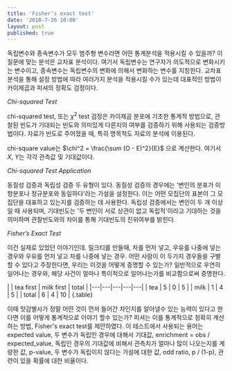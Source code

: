 ```yaml
---
title: 'Fisher’s exact test'
date: '2018-7-26 10:00'
layout: post
published: true
---
```


독립변수와 종속변수가 모두 범주형 변수라면 어떤 통계분석을 적용시킬 수 있을까? 이 질문에 맞는 분석은 교차표 분석이다. 여기서 독립변수는 연구자가 의도적으로 변화시키는 변수이고, 종속변수는 독립변수의 변화에 의해서 변화하는 변수를 지칭한다. 교차표 분석을 통해 설정 방법에 따라 여러가지 분석을 적용시킬 수가 있는데 대표적인 방법이 카이제곱과 피셔의 정확도 검정이다. 

*Chi-squared Test*

chi-squared test, 또는 $\chi^2$ test 검정은 카이제곱 분포에 기초한 통계적 방법으로, 관찰된 빈도가 기대되는 빈도와 의미있게 다른지의 여부를 검증하기 위해 사용되는 검증방법이다. 자료가 빈도로 주어졌을 때, 특히 명목척도 자료의 분석에 이용된다. 

chi-square value는 $\chi^2 = \frac{\sum (O - E)^2}{E}$ 으로 계산한다. 여기서 $X$, $Y$는 각각 관측값 및 기대값이다. 

*Chi-squared Test Application*

동질성 검증과 독립성 검증 두 유형이 있다. 동질성 검증의 경우에는 '변인의 분포가 이항분포나 정규분포와 동일하다'라는 가설을 설정한다. 이는 어떤 모집단의 표본이 그 모집단을 대표하고 있는지를 검증하는 데 사용한다. 독립성 검증에서는 변인이 두 개 이상일 때 사용되며, 기대빈도는 '두 변인이 서로 상관이 없고 독립적'이라고 기대하는 것을 의미하며 관찰빈도와의 차이를 통해 기대빈도의 진위여부를 밝힌다.

*Fisher’s Exact Test*

이건 실제로 있었던 이야기인데. 밀크티를 만들때, 차를 먼저 넣고, 우유를 나중에 넣는 경우와 우유를 먼저 넣고 차를 나중에 넣는 경우. 어떤 사람이 이 두가지 경우들을 구별할 수 있다고 주장한다면, 우리는 이것을 어떻게 증명할 수 있는가? 일반적으로 우연히 일어나는 경우와, 해당 사건이 얼마나 특이적으로 일어나는가를 비교함으로써 증명한다.


| | tea first | milk first | total |
|---|---|---|---|---|
| tea | 5 | 0 | 5 |
| milk | 1 | 4 | 5 |
| total | 6 | 4 | 10 |
{.table}

이때 맛감별사가 정말 어떤 것이 먼저 들어간 차인지를 알아낼수 있는 능력이 있다고 한다면 이를 어떻게 통계적으로 이야기 할수 있는가? 피셔는 이를 통계적으로 정확히 계산하는 방법, Fisher's exact test를 제안하였다. 이 테스트에서 사용되는 용어는 expected value, 두 변수가 독립인 경우에 대해서 기대값, enrichment = obs / expected_value, 독립인 경우의 기대값에 비해서 관측치가 얼마나 많이 나오는지를 계량한 값, p-value, 두 변수가 독립이지 않다는 가설에 대한 값, odd ratio, p / (1-p), 관련이 있을 확률에 대한 비율이다. 



